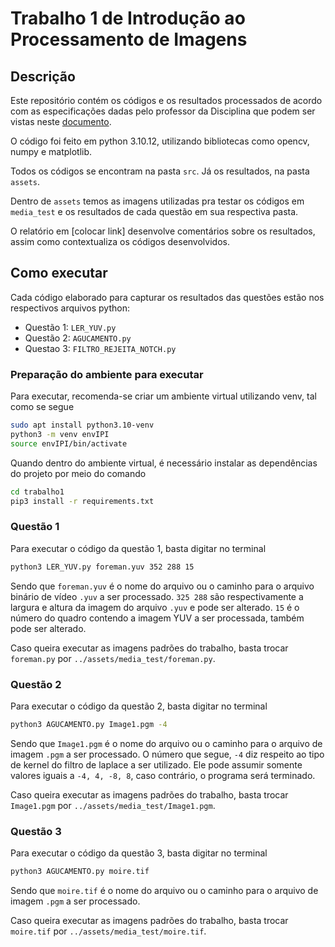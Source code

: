 # Trabalho 1 de Introdução ao Processamento de Imagens

## Descrição

Este repositório contém os códigos e os resultados processados de acordo com as especificações dadas pelo professor da Disciplina que podem ser vistas neste [documento](https://github.com/MariaClaudia1328/ipi/blob/main/trabalho1/especificacoes.pdf).

O código foi feito em python 3.10.12, utilizando bibliotecas como opencv, numpy e matplotlib.

Todos os códigos se encontram na pasta `src`. Já os resultados, na pasta `assets`.

Dentro de `assets` temos as imagens utilizadas pra testar os códigos em `media_test` e os resultados de cada questão em sua respectiva pasta.

O relatório em [colocar link] desenvolve comentários sobre os resultados, assim como contextualiza os códigos desenvolvidos.

## Como executar

Cada código elaborado para capturar os resultados das questões estão nos respectivos arquivos python:

- Questão 1: `LER_YUV.py`
- Questão 2: `AGUCAMENTO.py`
- Questao 3: `FILTRO_REJEITA_NOTCH.py`

### Preparação do ambiente para executar

Para executar, recomenda-se criar um ambiente virtual utilizando venv, tal como se segue

```bash
sudo apt install python3.10-venv
python3 -m venv envIPI
source envIPI/bin/activate
```

Quando dentro do ambiente virtual, é necessário instalar as dependências do projeto por meio do comando

```bash
cd trabalho1
pip3 install -r requirements.txt
```

### Questão 1

Para executar o código da questão 1, basta digitar no terminal

```bash
python3 LER_YUV.py foreman.yuv 352 288 15
```

Sendo que `foreman.yuv` é o nome do arquivo ou o caminho para o arquivo binário de vídeo `.yuv` a ser processado. `325 288` são respectivamente a largura e altura da imagem do arquivo `.yuv` e pode ser alterado. `15` é o número do quadro contendo a imagem YUV a ser processada, também pode ser alterado.

Caso queira executar as imagens padrões do trabalho, basta trocar `foreman.py` por `../assets/media_test/foreman.py`.

### Questão 2

Para executar o código da questão 2, basta digitar no terminal

```bash
python3 AGUCAMENTO.py Image1.pgm -4
```

Sendo que `Image1.pgm` é o nome do arquivo ou o caminho para o arquivo de imagem `.pgm` a ser processado. O número que segue, `-4` diz respeito ao tipo de kernel do filtro de laplace a ser utilizado. Ele pode assumir somente valores iguais a `-4, 4, -8, 8`, caso contrário, o programa será terminado.

Caso queira executar as imagens padrões do trabalho, basta trocar `Image1.pgm` por `../assets/media_test/Image1.pgm`.

### Questão 3

Para executar o código da questão 3, basta digitar no terminal

```bash
python3 AGUCAMENTO.py moire.tif
```

Sendo que `moire.tif` é o nome do arquivo ou o caminho para o arquivo de imagem `.pgm` a ser processado.

Caso queira executar as imagens padrões do trabalho, basta trocar `moire.tif` por `../assets/media_test/moire.tif`.
